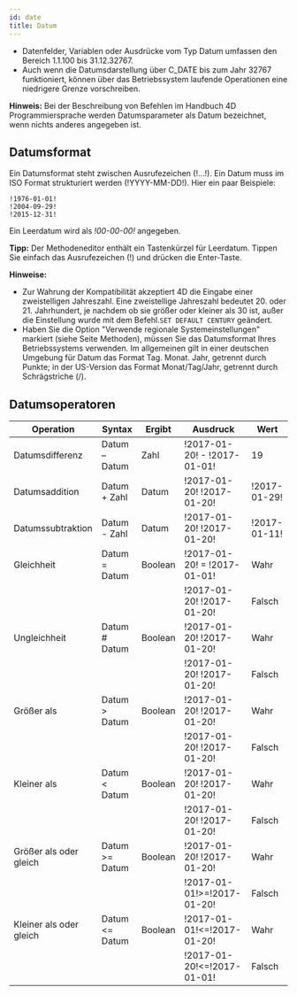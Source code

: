 ```yaml
---
id: date
title: Datum
---
```


- Datenfelder, Variablen oder Ausdrücke vom Typ Datum umfassen den Bereich 1.1.100 bis 31.12.32767.
- Auch wenn die Datumsdarstellung über C_DATE bis zum Jahr 32767 funktioniert, können über das Betriebssystem laufende Operationen eine niedrigere Grenze vorschreiben.

**Hinweis:** Bei der Beschreibung von Befehlen im Handbuch 4D Programmiersprache werden Datumsparameter als Datum bezeichnet, wenn nichts anderes angegeben ist.

## Datumsformat

Ein Datumsformat steht zwischen Ausrufezeichen (!…!). Ein Datum muss im ISO Format strukturiert werden (!YYYY-MM-DD!). Hier ein paar Beispiele:

```4d
!1976-01-01!
!2004-09-29!
!2015-12-31!
```

Ein Leerdatum wird als _!00-00-00!_ angegeben.

**Tipp:** Der Methodeneditor enthält ein Tastenkürzel für Leerdatum. Tippen Sie einfach das Ausrufezeichen (!) und drücken die Enter-Taste.

**Hinweise:**

- Zur Wahrung der Kompatibilität akzeptiert 4D die Eingabe einer zweistelligen Jahreszahl. Eine zweistellige Jahreszahl bedeutet 20. oder 21. Jahrhundert, je nachdem ob sie größer oder kleiner als 30 ist, außer die Einstellung wurde mit dem Befehl.`SET DEFAULT CENTURY` geändert.
- Haben Sie die Option "Verwende regionale Systemeinstellungen" markiert (siehe Seite Methoden), müssen Sie das Datumsformat Ihres Betriebssystems verwenden. Im allgemeinen gilt in einer deutschen Umgebung für Datum das Format Tag. Monat. Jahr, getrennt durch Punkte; in der US-Version das Format Monat/Tag/Jahr, getrennt durch Schrägstriche (/).

## Datumsoperatoren

| Operation               | Syntax           | Ergibt  | Ausdruck                     | Wert         |
| ----------------------- | ---------------- | ------- | ---------------------------- | ------------ |
| Datumsdifferenz         | Datum – Datum    | Zahl    | !2017-01-20! - !2017-01-01!  | 19           |
| Datumsaddition          | Datum + Zahl     | Datum   | !2017-01-20! !2017-01-20!    | !2017-01-29! |
| Datumssubtraktion       | Datum - Zahl     | Datum   | !2017-01-20! !2017-01-20!    | !2017-01-11! |
| Gleichheit              | Datum = Datum    | Boolean | !2017-01-20! = !2017-01-01!  | Wahr         |
|                         |                  |         | !2017-01-20! !2017-01-20!    | Falsch       |
| Ungleichheit            | Datum # Datum    | Boolean | !2017-01-20! !2017-01-20!    | Wahr         |
|                         |                  |         | !2017-01-20! !2017-01-20!    | Falsch       |
| Größer als              | Datum > Datum    | Boolean | !2017-01-20! !2017-01-20!    | Wahr         |
|                         |                  |         | !2017-01-20! !2017-01-20!    | Falsch       |
| Kleiner als             | Datum < Datum    | Boolean | !2017-01-20! !2017-01-20!    | Wahr         |
|                         |                  |         | !2017-01-20! !2017-01-20!    | Falsch       |
| Größer als oder gleich  | Datum >= Datum   | Boolean | !2017-01-20! !2017-01-20!    | Wahr         |
|                         |                  |         | !2017-01-01!>=!2017-01-20!   | Falsch       |
| Kleiner als oder gleich | Datum \<= Datum | Boolean | !2017-01-01!\<=!2017-01-20! | Wahr         |
|                         |                  |         | !2017-01-20!\<=!2017-01-01! | Falsch       |

